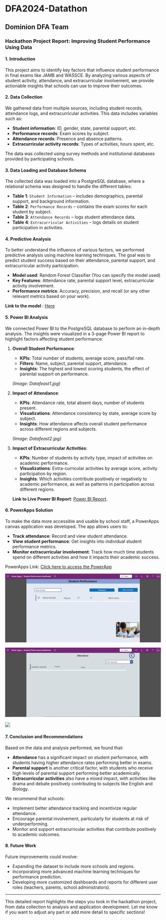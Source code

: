 # DFA2024-Datathon

## Dominion DFA Team 


### Hackathon Project Report: Improving Student Performance Using Data

#### **1. Introduction**
This project aims to identify key factors that influence student performance in final exams like JAMB and WASSCE. By analyzing various aspects of student activity, attendance, and extracurricular involvement, we provide actionable insights that schools can use to improve their outcomes.

#### **2. Data Collection**
We gathered data from multiple sources, including student records, attendance logs, and extracurricular activities. This data includes variables such as:
- **Student information**: ID, gender, state, parental support, etc.
- **Performance records**: Exam scores by subject.
- **Attendance records**: Presence and absence patterns.
- **Extracurricular activity records**: Types of activities, hours spent, etc.

The data was collected using survey methods and institutional databases provided by participating schools.

#### **3. Data Loading and Database Schema**
The collected data was loaded into a PostgreSQL database, where a relational schema was designed to handle the different tables:
- **Table 1**: `Student Information` – includes demographics, parental support, and background information.
- **Table 2**: `Performance Records` – contains the exam scores for each student by subject.
- **Table 3**: `Attendance Records` – logs student attendance data.
- **Table 4**: `Extracurricular Activities` – logs details on student participation in activities.
  [](school_performance.py)


#### **4. Predictive Analysis**
To better understand the influence of various factors, we performed predictive analysis using machine learning techniques. The goal was to predict student success based on their attendance, parental support, and extracurricular activity participation.

- **Model used**: Random Forest Classifier (You can specify the model used)
- **Key Features**: Attendance rate, parental support level, extracurricular activity involvement.
- **Performance metrics**: Accuracy, precision, and recall (or any other relevant metrics based on your work).

**Link to the model** : [Here](https://github.com/JoshuaPaul-lasisi/DataFest)

#### **5. Power BI Analysis**
We connected Power BI to the PostgreSQL database to perform an in-depth analysis. The insights were visualized in a 3-page Power BI report to highlight factors affecting student performance:

1. **Overall Student Performance**:
   - **KPIs**: Total number of students, average score, pass/fail rate.
   - **Filters**: Name, subject, parental support, attendance.
   - **Insights**: The highest and lowest scoring students, the effect of parental support on performance.

   *(Image: Datafeast1.jpg)*

2. **Impact of Attendance**:
   - **KPIs**: Attendance rate, total absent days, number of students present.
   - **Visualizations**: Attendance consistency by state, average score by subject.
   - **Insights**: How attendance affects overall student performance across different regions and subjects.

   *(Image: Datafeast2.jpg)*

3. **Impact of Extracurricular Activities**:
   - **KPIs**: Number of students by activity type, impact of activities on academic performance.
   - **Visualizations**: Extra-curricular activities by average score, activity participation by region.
   - **Insights**: Which activities contribute positively or negatively to academic performance, as well as patterns in participation across different regions.

   **Link to Live Power BI Report**: [Power BI Report](https://app.powerbi.com/view?r=eyJrIjoiYWZiMDc2YzAtYWU3OC00YzdhLWFkMjMtNjNlYjQ0NjA4YjczIiwidCI6ImRmODY3OWNkLWE4MGUtNDVkOC05OWFjLWM4M2VkN2ZmOTVhMCJ9).

#### **6. PowerApps Solution**
To make the data more accessible and usable by school staff, a PowerApps canvas application was developed. The app allows users to:
- **Track attendance**: Record and view student attendance.
- **View student performance**: Get insights into individual student performance metrics.
- **Monitor extracurricular involvement**: Track how much time students spend on different activities and how it impacts their academic success.

PowerApps Link: [Click here to access the PowerApp](https://apps.powerapps.com/play/e/ff99fe27-14cc-eb6a-a3ca-b3e4835c270c/a/cb205e98-eecb-4f7d-bd9c-66b6fe0ac1e6?tenantId=22426826-dc4c-401a-8d0e-7f97e64c0f99&sourcetime=1728459495809)


![](powerApp1.jpg)


![](powerapp2.jpg)

![](powerapp3.jpg)
#### **7. Conclusion and Recommendations**
Based on the data and analysis performed, we found that:
- **Attendance** has a significant impact on student performance, with students having higher attendance rates performing better in exams.
- **Parental support** is another critical factor, with students who receive high levels of parental support performing better academically.
- **Extracurricular activities** also have a mixed impact, with activities like drama and debate positively contributing to subjects like English and Biology.

We recommend that schools:
- Implement better attendance tracking and incentivize regular attendance.
- Encourage parental involvement, particularly for students at risk of underperforming.
- Monitor and support extracurricular activities that contribute positively to academic outcomes.

#### **8. Future Work**
Future improvements could involve:
- Expanding the dataset to include more schools and regions.
- Incorporating more advanced machine learning techniques for performance prediction.
- Developing more customized dashboards and reports for different user roles (teachers, parents, school administrators).

---

This detailed report highlights the steps you took in the hackathon project, from data collection to analysis and application development. Let me know if you want to adjust any part or add more detail to specific sections!
